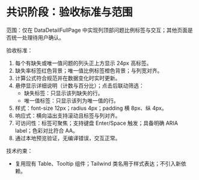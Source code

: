 # 共识阶段：验收标准与范围

范围：仅在 DataDetailFullPage 中实现列顶部问题比例标签与交互；其他页面是否统一处理待用户确认。

验收标准：
1. 每个有缺失或唯一值问题的列头正上方显示 24px 高标签。
2. 缺失率标签红色背景；唯一值比例标签橙色背景；与列宽对齐。
3. 计算公式符合规范并在数据变化时实时更新。
4. 悬停显示详细说明（计数与百分比）；点击后联动筛选：
   - 缺失标签：只显示该列缺失的行。
   - 唯一值标签：只显示该列为唯一值的行。
5. 样式：font-size 12px；radius 4px；padding 横 8px、纵 4px。
6. 响应式：横向溢出支持滚动且标签与列对齐。
7. 可访问性：标签可聚焦；支持键盘 Enter/Space 触发；具备明确 ARIA label；色彩对比符合 AA。
8. 通过本地预览验证，无编译错误，交互正常。

技术约束：
- 复用现有 Table、Tooltip 组件；Tailwind 类名用于样式表达；不引入新依赖。